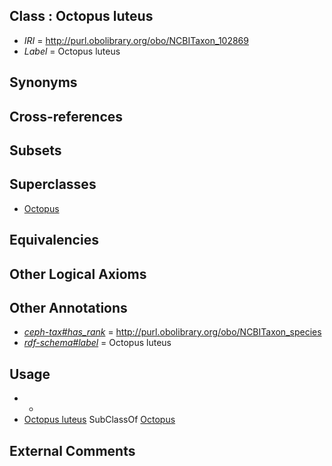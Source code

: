 
## Class : Octopus luteus

 * *IRI* = http://purl.obolibrary.org/obo/NCBITaxon_102869
 * *Label* = Octopus luteus

## Synonyms


## Cross-references


## Subsets


## Superclasses

 * [Octopus](../../NCBITaxon/43/NCBITaxon_6643.md)

## Equivalencies


## Other Logical Axioms


## Other Annotations

 * *[ceph-tax#has_rank](../../ceph-tax#has/nk/ceph-tax#has_rank.md)* = http://purl.obolibrary.org/obo/NCBITaxon_species
 * *[rdf-schema#label](../../el/rdf-schema#label.md)* = Octopus luteus

## Usage

 * -
 * [Octopus luteus](../../NCBITaxon/69/NCBITaxon_102869.md) SubClassOf [Octopus](../../NCBITaxon/43/NCBITaxon_6643.md)

## External Comments

